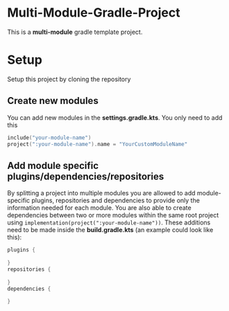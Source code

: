 # Multi-Module-Gradle-Project

This is a **multi-module** gradle template project.


# Setup

Setup this project by cloning the repository

## Create new modules

You can add new modules in the **settings.gradle.kts**. You only need to add this
```kotlin
include("your-module-name")
project(":your-module-name").name = "YourCustomModuleName"
```
## Add module specific plugins/dependencies/repositories

By splitting a project into multiple modules you are allowed to add module-specific plugins, repositories and dependencies to provide only the information needed for each module. You are also able to create dependencies between two or more modules within the same root project using `implementation(project(":your-module-name"))`. These additions need to be made inside the **build.gradle.kts** (an example could look like this):
```kotlin
plugins {
	
}
repositories {
    
}
dependencies {
	
}
```